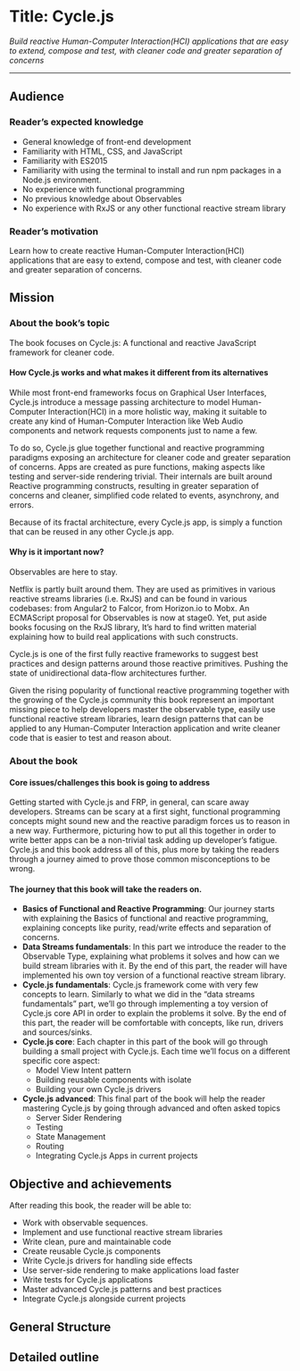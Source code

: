 # Title: Cycle.js
*Build reactive Human-Computer Interaction(HCI) applications that are easy to extend, compose and test, with cleaner code and greater separation of concerns*

***


## Audience
### Reader’s expected knowledge
- General knowledge of front-end development
- Familiarity with HTML, CSS, and JavaScript
- Familiarity with ES2015
- Familiarity with using the terminal to install and run npm packages in a Node.js environment.
- No experience with functional programming
- No previous knowledge about Observables
- No experience with RxJS or any other functional reactive stream library

### Reader’s motivation
Learn how to create reactive Human-Computer Interaction(HCI) applications that are easy to extend, compose and test, with cleaner code and greater separation of concerns.


## Mission
### About the book’s topic
The book focuses on Cycle.js: A functional and reactive JavaScript framework for cleaner code.

#### How Cycle.js works and what makes it different from its alternatives
While most front-end frameworks focus on Graphical User Interfaces, Cycle.js introduce a message passing architecture to model Human-Computer Interaction(HCI) in a more holistic way, making it suitable to create any kind of Human-Computer Interaction like Web Audio components and network requests components just to name a few.

To do so, Cycle.js glue together functional and reactive programming paradigms exposing an architecture for cleaner code and greater separation of concerns. Apps are created as pure functions, making aspects like testing and server-side rendering trivial. Their internals are built around Reactive programming constructs, resulting in greater separation of concerns and cleaner, simplified code related to events, asynchrony, and errors.

Because of its fractal architecture, every Cycle.js app, is simply a function that can be reused in any other Cycle.js app.

#### Why is it important now? 
Observables are here to stay.

Netflix is partly built around them. They are used as primitives in various reactive streams libraries (i.e. RxJS) and can be found in various codebases: from Angular2 to Falcor, from Horizon.io to Mobx. An ECMAScript proposal for Observables is now at stage0. Yet, put aside books focusing on the RxJS library, It’s hard to find written material explaining how to build real applications with such constructs.

Cycle.js is one of the first fully reactive frameworks to suggest best practices and design patterns around those reactive primitives. Pushing the state of unidirectional data-flow architectures further. 

Given the rising popularity of functional reactive programming together with the growing of the Cycle.js community this book represent an important missing piece to help developers master the observable type, easily use functional reactive stream libraries, learn design patterns that can be applied to any Human-Computer Interaction application and write cleaner code that is easier to test and reason about.

### About the book
#### Core issues/challenges this book is going to address
Getting started with Cycle.js and FRP, in general, can scare away developers. Streams can be scary at a first sight, functional programming concepts might sound new and the reactive paradigm forces us to reason in a new way. Furthermore, picturing how to put all this together in order to write better apps can be a non-trivial task adding up developer’s fatigue. Cycle.js and this book address all of this, plus more by taking the readers through a journey aimed to prove those common misconceptions to be wrong.

#### The journey that this book will take the readers on.

- **Basics of Functional and Reactive Programming**: Our journey starts with explaining the Basics of functional and reactive programming, explaining concepts like purity, read/write effects and separation of concerns.
- **Data Streams fundamentals**: In this part we introduce the reader to the Observable Type, explaining what problems it solves and how can we build stream libraries with it. By the end of this part, the reader will have implemented his own toy version of a functional reactive stream library.
- **Cycle.js fundamentals**:  Cycle.js framework come with very few concepts to learn. Similarly to what we did in the “data streams fundamentals” part, we’ll go through implementing a toy version of Cycle.js core API in order to explain the problems it solve. By the end of this part, the reader will be comfortable with concepts, like run, drivers and sources/sinks.
- **Cycle.js core**: Each chapter in this part of the book will go through building a small project with Cycle.js. Each time we’ll focus on a different specific core aspect:
    -  Model View Intent pattern
    -  Building reusable components with isolate
    -  Building your own Cycle.js drivers
- **Cycle.js advanced**: This final part of the book will help the reader mastering Cycle.js by going through advanced and often asked topics 
    - Server Sider Rendering
    - Testing
    - State Management
    - Routing
    - Integrating Cycle.js Apps in current projects 


## Objective and achievements
After reading this book, the reader will be able to:
- Work with observable sequences.
- Implement and use functional reactive stream libraries
- Write clean, pure and maintainable code
- Create reusable Cycle.js components
- Write Cycle.js drivers for handling side effects
- Use server-side rendering to make applications load faster
- Write tests for Cycle.js applications
- Master advanced Cycle.js patterns and best practices
- Integrate Cycle.js alongside current projects


## General Structure

## Detailed outline